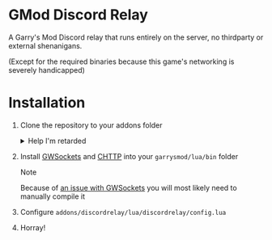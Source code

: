 # GMod Discord Relay
A Garry's Mod Discord relay that runs entirely on the server, no thirdparty or external shenanigans.

(Except for the required binaries because this game's networking is severely handicapped)

# Installation

1. Clone the repository to your addons folder
	<details>

	<summary>Help I'm retarded</summary>

	```bash
	cd garrysmod/addons
	git clone --recursive https://github.com/github-is-garbage/gmod-discord-relay discordrelay
	```

	</details>
2. Install [GWSockets](https://github.com/FredyH/GWSockets) and [CHTTP](https://github.com/timschumi/gmod-chttp) into your `garrysmod/lua/bin` folder
	> [!NOTE]
	> Because of [an issue with GWSockets](https://github.com/FredyH/GWSockets/issues/42) you will most likely need to manually compile it
3. Configure `addons/discordrelay/lua/discordrelay/config.lua`
4. Horray!
